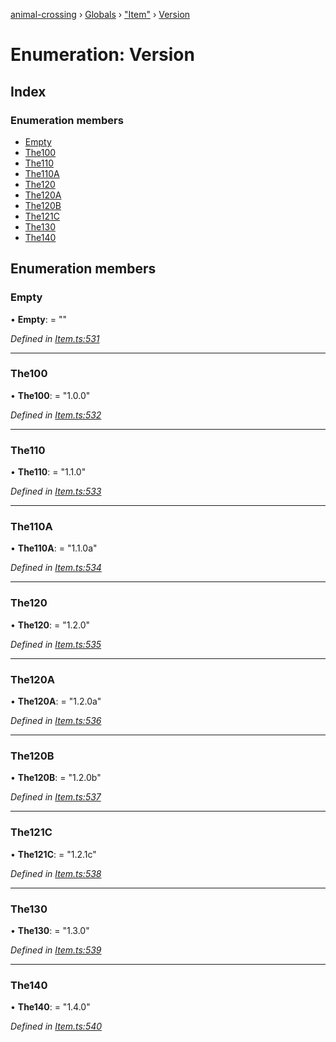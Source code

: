[animal-crossing](../README.md) › [Globals](../globals.md) › ["Item"](../modules/_item_.md) › [Version](_item_.version.md)

# Enumeration: Version

## Index

### Enumeration members

* [Empty](_item_.version.md#empty)
* [The100](_item_.version.md#the100)
* [The110](_item_.version.md#the110)
* [The110A](_item_.version.md#the110a)
* [The120](_item_.version.md#the120)
* [The120A](_item_.version.md#the120a)
* [The120B](_item_.version.md#the120b)
* [The121C](_item_.version.md#the121c)
* [The130](_item_.version.md#the130)
* [The140](_item_.version.md#the140)

## Enumeration members

###  Empty

• **Empty**: = ""

*Defined in [Item.ts:531](https://github.com/Norviah/animal-crossing/blob/682361d/module/types/Item.ts#L531)*

___

###  The100

• **The100**: = "1.0.0"

*Defined in [Item.ts:532](https://github.com/Norviah/animal-crossing/blob/682361d/module/types/Item.ts#L532)*

___

###  The110

• **The110**: = "1.1.0"

*Defined in [Item.ts:533](https://github.com/Norviah/animal-crossing/blob/682361d/module/types/Item.ts#L533)*

___

###  The110A

• **The110A**: = "1.1.0a"

*Defined in [Item.ts:534](https://github.com/Norviah/animal-crossing/blob/682361d/module/types/Item.ts#L534)*

___

###  The120

• **The120**: = "1.2.0"

*Defined in [Item.ts:535](https://github.com/Norviah/animal-crossing/blob/682361d/module/types/Item.ts#L535)*

___

###  The120A

• **The120A**: = "1.2.0a"

*Defined in [Item.ts:536](https://github.com/Norviah/animal-crossing/blob/682361d/module/types/Item.ts#L536)*

___

###  The120B

• **The120B**: = "1.2.0b"

*Defined in [Item.ts:537](https://github.com/Norviah/animal-crossing/blob/682361d/module/types/Item.ts#L537)*

___

###  The121C

• **The121C**: = "1.2.1c"

*Defined in [Item.ts:538](https://github.com/Norviah/animal-crossing/blob/682361d/module/types/Item.ts#L538)*

___

###  The130

• **The130**: = "1.3.0"

*Defined in [Item.ts:539](https://github.com/Norviah/animal-crossing/blob/682361d/module/types/Item.ts#L539)*

___

###  The140

• **The140**: = "1.4.0"

*Defined in [Item.ts:540](https://github.com/Norviah/animal-crossing/blob/682361d/module/types/Item.ts#L540)*
